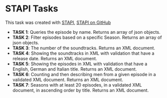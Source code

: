 # STAPI Tasks

This task was created with [STAPI](http://stapi.co/), [STAPI on GitHub](https://github.com/cezarykluczynski/stapi)

* **TASK 1**: Queries the episode by name. Returns an array of json objects.
* **TASK 2**: Filter episodes based on a specific Season. Returns an array of json objects.
* **TASK 3**: The number of the soundtracks. Returns an XML document.
* **TASK 4**: Showing the soundtracks in XML with validation that have a release date. Returns an XML document.
* **TASK 5**: Showing the episodes in XML with validation that have a English, German and Italian title. Returns an XML document.
* **TASK 6**: Counting and then describing men from a given episode in a validated XML document. Returns an XML document.
* **TASK 7**: Seasons with at least 20 episodes, in a validated XML document, in ascending order by title. Returns an XML document.
